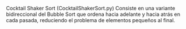 Cocktail Shaker Sort (CocktailShakerSort.py)
Consiste en una variante bidireccional del Bubble Sort que ordena hacia adelante y hacia atrás en cada pasada, reduciendo el problema de elementos pequeños al final.